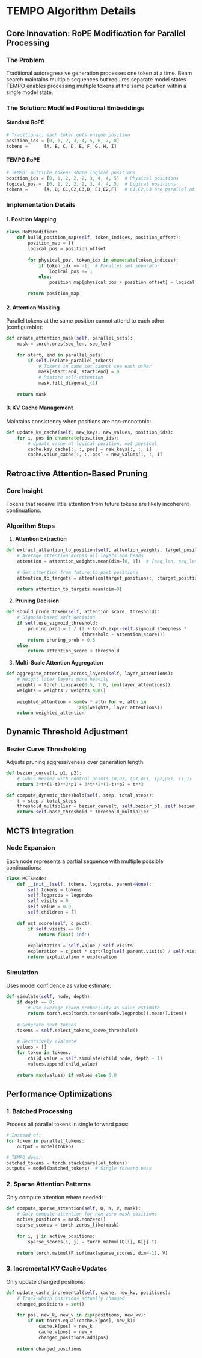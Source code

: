 # TEMPO Algorithm Details

## Core Innovation: RoPE Modification for Parallel Processing

### The Problem
Traditional autoregressive generation processes one token at a time. Beam search maintains multiple sequences but requires separate model states. TEMPO enables processing multiple tokens at the same position within a single model state.

### The Solution: Modified Positional Embeddings

#### Standard RoPE
```python
# Traditional: each token gets unique position
position_ids = [0, 1, 2, 3, 4, 5, 6, 7, 8]
tokens =      [A, B, C, D, E, F, G, H, I]
```

#### TEMPO RoPE
```python
# TEMPO: multiple tokens share logical positions
position_ids = [0, 1, 2, 2, 2, 3, 4, 4, 5]  # Physical positions
logical_pos =  [0, 1, 2, 2, 2, 3, 4, 4, 5]  # Logical positions
tokens =      [A, B, C1,C2,C3,D, E1,E2,F]   # C1,C2,C3 are parallel at position 2
```

### Implementation Details

#### 1. Position Mapping
```python
class RoPEModifier:
    def build_position_map(self, token_indices, position_offset):
        position_map = {}
        logical_pos = position_offset
        
        for physical_pos, token_idx in enumerate(token_indices):
            if token_idx == -1:  # Parallel set separator
                logical_pos += 1
            else:
                position_map[physical_pos + position_offset] = logical_pos
        
        return position_map
```

#### 2. Attention Masking
Parallel tokens at the same position cannot attend to each other (configurable):
```python
def create_attention_mask(self, parallel_sets):
    mask = torch.ones(seq_len, seq_len)
    
    for start, end in parallel_sets:
        if self.isolate_parallel_tokens:
            # Tokens in same set cannot see each other
            mask[start:end, start:end] = 0
            # Restore self-attention
            mask.fill_diagonal_(1)
    
    return mask
```

#### 3. KV Cache Management
Maintains consistency when positions are non-monotonic:
```python
def update_kv_cache(self, new_keys, new_values, position_ids):
    for i, pos in enumerate(position_ids):
        # Update cache at logical position, not physical
        cache.key_cache[:, :, pos] = new_keys[:, :, i]
        cache.value_cache[:, :, pos] = new_values[:, :, i]
```

## Retroactive Attention-Based Pruning

### Core Insight
Tokens that receive little attention from future tokens are likely incoherent continuations.

### Algorithm Steps

1. **Attention Extraction**
```python
def extract_attention_to_position(self, attention_weights, target_positions):
    # Average attention across all layers and heads
    attention = attention_weights.mean(dim=[0, 1])  # [seq_len, seq_len]
    
    # Get attention from future to past positions
    attention_to_targets = attention[target_positions:, :target_positions]
    
    return attention_to_targets.mean(dim=0)
```

2. **Pruning Decision**
```python
def should_prune_token(self, attention_score, threshold):
    # Sigmoid-based soft decision
    if self.use_sigmoid_threshold:
        pruning_prob = 1 / (1 + torch.exp(-self.sigmoid_steepness * 
                            (threshold - attention_score)))
        return pruning_prob > 0.5
    else:
        return attention_score < threshold
```

3. **Multi-Scale Attention Aggregation**
```python
def aggregate_attention_across_layers(self, layer_attentions):
    # Weight later layers more heavily
    weights = torch.linspace(0.5, 1.0, len(layer_attentions))
    weights = weights / weights.sum()
    
    weighted_attention = sum(w * attn for w, attn in 
                           zip(weights, layer_attentions))
    return weighted_attention
```

## Dynamic Threshold Adjustment

### Bezier Curve Thresholding
Adjusts pruning aggressiveness over generation length:

```python
def bezier_curve(t, p1, p2):
    # Cubic Bezier with control points (0,0), (p1,p1), (p2,p2), (1,1)
    return 3*t*(1-t)**2*p1 + 3*t**2*(1-t)*p2 + t**3

def compute_dynamic_threshold(self, step, total_steps):
    t = step / total_steps
    threshold_multiplier = bezier_curve(t, self.bezier_p1, self.bezier_p2)
    return self.base_threshold * threshold_multiplier
```

## MCTS Integration

### Node Expansion
Each node represents a partial sequence with multiple possible continuations:

```python
class MCTSNode:
    def __init__(self, tokens, logprobs, parent=None):
        self.tokens = tokens
        self.logprobs = logprobs
        self.visits = 0
        self.value = 0.0
        self.children = []
        
    def uct_score(self, c_puct):
        if self.visits == 0:
            return float('inf')
        
        exploitation = self.value / self.visits
        exploration = c_puct * sqrt(log(self.parent.visits) / self.visits)
        return exploitation + exploration
```

### Simulation
Uses model confidence as value estimate:

```python
def simulate(self, node, depth):
    if depth == 0:
        # Use average token probability as value estimate
        return torch.exp(torch.tensor(node.logprobs)).mean().item()
    
    # Generate next tokens
    tokens = self.select_tokens_above_threshold()
    
    # Recursively evaluate
    values = []
    for token in tokens:
        child_value = self.simulate(child_node, depth - 1)
        values.append(child_value)
    
    return max(values) if values else 0.0
```

## Performance Optimizations

### 1. Batched Processing
Process all parallel tokens in single forward pass:
```python
# Instead of:
for token in parallel_tokens:
    output = model(token)

# TEMPO does:
batched_tokens = torch.stack(parallel_tokens)
outputs = model(batched_tokens)  # Single forward pass
```

### 2. Sparse Attention Patterns
Only compute attention where needed:
```python
def compute_sparse_attention(self, Q, K, V, mask):
    # Only compute attention for non-zero mask positions
    active_positions = mask.nonzero()
    sparse_scores = torch.zeros_like(mask)
    
    for i, j in active_positions:
        sparse_scores[i, j] = torch.matmul(Q[i], K[j].T)
    
    return torch.matmul(F.softmax(sparse_scores, dim=-1), V)
```

### 3. Incremental KV Cache Updates
Only update changed positions:
```python
def update_cache_incremental(self, cache, new_kv, positions):
    # Track which positions actually changed
    changed_positions = set()
    
    for pos, new_k, new_v in zip(positions, new_kv):
        if not torch.equal(cache.k[pos], new_k):
            cache.k[pos] = new_k
            cache.v[pos] = new_v
            changed_positions.add(pos)
    
    return changed_positions
```